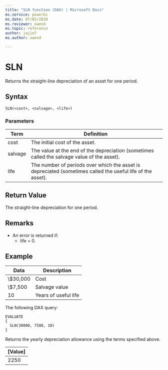 ```yaml
---
title: "SLN function (DAX) | Microsoft Docs"
ms.service: powerbi
ms.date: 07/02/2020
ms.reviewer: owend
ms.topic: reference
author: jajin7
ms.author: owend

---
```


# SLN

Returns the straight-line depreciation of an asset for one period.

## Syntax

```dax
SLN(<cost>, <salvage>, <life>)
```

### Parameters

|Term|Definition|  
|--------|--------------|  
|cost|The initial cost of the asset.|
|salvage|The value at the end of the depreciation (sometimes called the salvage value of the asset).|
|life|The number of periods over which the asset is depreciated (sometimes called the useful life of the asset).|

## Return Value

The straight-line depreciation for one period.

## Remarks

- An error is returned if:
  - life = 0.

## Example

| **Data** | **Description**      |
| -------- | -------------------- |
| \\$30,000  | Cost                 |
| \\$7,500   | Salvage value        |
| 10       | Years of useful life |

The following DAX query:

```dax
EVALUATE
{
  SLN(30000, 7500, 10)
}
```

Returns the yearly depreciation allowance using the terms specified above.

| **[Value]** |
| ------------- |
| 2250          |
